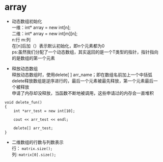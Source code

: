 # array

* 动态数组初始化		
一维：int* array = new int[n];       
二维：int* array = new int[m][n];       
n:行 m:列       
在[n]后加（）表示默认初始化，即n个元素都为0    
ps:虽然我们分配了一个动态数组，其实返回的是一个T类型的指针，指针指向的是数组的第一个元素     

* 释放动态数组		
释放动态数组时，使用delete[ ] arr_name；即在数组名前加上一个中括弧      
delete释放数组是逆序进行的，最后一个元素被最先释放，第一个元素最后一个被释放     
申请了内存却没释放，当函数不断地被调用，这些申请过的内存会一直堆积     
```
void delete_fun()
{
	int *arr_test = new int[10];
 
	cout << arr_test << endl;
 
	delete[] arr_test;
}
```

* 二维数组的行数与列数表示		
行：  `matrix.size();`			
列:   `matrix[0].size();`		
